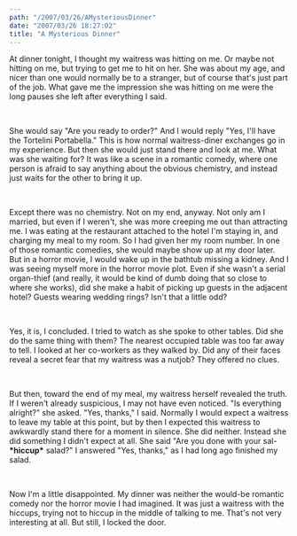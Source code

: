 ```yaml
---
path: "/2007/03/26/AMysteriousDinner" 
date: "2007/03/26 18:27:02" 
title: "A Mysterious Dinner" 
---
```

<p>At dinner tonight, I thought my waitress was hitting on me. Or maybe not hitting on me, but trying to get me to hit on her. She was about my age, and nicer than one would normally be to a stranger, but of course that's just part of the job. What gave me the impression she was hitting on me were the long pauses she left after everything I said.</p><br><p>She would say "Are you ready to order?" And I would reply "Yes, I'll have the Tortelini Portabella." This is how normal waitress-diner exchanges go in my experience. But then she would just stand there and look at me. What was she waiting for? It was like a scene in a romantic comedy, where one person is afraid to say anything about the obvious chemistry, and instead just waits for the other to bring it up.</p><br><p>Except there was no chemistry. Not on my end, anyway. Not only am I married, but even if I weren't, she was more creeping me out than attracting me. I was eating at the restaurant attached to the hotel I'm staying in, and charging my meal to my room. So I had given her my room number. In one of those romantic comedies, she would maybe show up at my door later. But in a horror movie, I would wake up in the bathtub missing a kidney. And I was seeing myself more in the horror movie plot. Even if she wasn't a serial organ-thief (and really, it would be kind of dumb doing that so close to where she works), did she make a habit of picking up guests in the adjacent hotel? Guests wearing wedding rings? Isn't that a little odd?</p><br><p>Yes, it is, I concluded. I tried to watch as she spoke to other tables. Did she do the same thing with them? The nearest occupied table was too far away to tell. I looked at her co-workers as they walked by. Did any of their faces reveal a secret fear that my waitress was a nutjob? They offered no clues.</p><br><p>But then, toward the end of my meal, my waitress herself revealed the truth. If I weren't already suspicious, I may not have even noticed. "Is everything alright?" she asked. "Yes, thanks," I said. Normally I would expect a waitress to leave my table at this point, but by then I expected this waitress to awkwardly stand there for a moment in silence. She did neither. Instead she did something I didn't expect at all. She said "Are you done with your sal- <b>*hiccup*</b> salad?" I answered "Yes, thanks," as I had long ago finished my salad.</p><br><p>Now I'm a little disappointed. My dinner was neither the would-be romantic comedy nor the horror movie I had imagined. It was just a waitress with the hiccups, trying not to hiccup in the middle of talking to me. That's not very interesting at all. But still, I locked the door.</p>